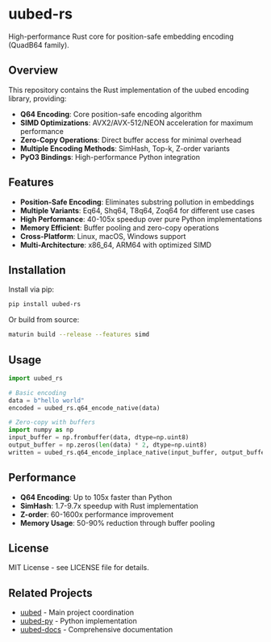 # uubed-rs

High-performance Rust core for position-safe embedding encoding (QuadB64 family).

## Overview

This repository contains the Rust implementation of the uubed encoding library, providing:

- **Q64 Encoding**: Core position-safe encoding algorithm
- **SIMD Optimizations**: AVX2/AVX-512/NEON acceleration for maximum performance  
- **Zero-Copy Operations**: Direct buffer access for minimal overhead
- **Multiple Encoding Methods**: SimHash, Top-k, Z-order variants
- **PyO3 Bindings**: High-performance Python integration

## Features

- **Position-Safe Encoding**: Eliminates substring pollution in embeddings
- **Multiple Variants**: Eq64, Shq64, T8q64, Zoq64 for different use cases
- **High Performance**: 40-105x speedup over pure Python implementations
- **Memory Efficient**: Buffer pooling and zero-copy operations
- **Cross-Platform**: Linux, macOS, Windows support
- **Multi-Architecture**: x86_64, ARM64 with optimized SIMD

## Installation

Install via pip:

```bash
pip install uubed-rs
```

Or build from source:

```bash
maturin build --release --features simd
```

## Usage

```python
import uubed_rs

# Basic encoding
data = b"hello world"
encoded = uubed_rs.q64_encode_native(data)

# Zero-copy with buffers
import numpy as np
input_buffer = np.frombuffer(data, dtype=np.uint8)
output_buffer = np.zeros(len(data) * 2, dtype=np.uint8)
written = uubed_rs.q64_encode_inplace_native(input_buffer, output_buffer)
```

## Performance

- **Q64 Encoding**: Up to 105x faster than Python
- **SimHash**: 1.7-9.7x speedup with Rust implementation
- **Z-order**: 60-1600x performance improvement
- **Memory Usage**: 50-90% reduction through buffer pooling

## License

MIT License - see LICENSE file for details.

## Related Projects

- [uubed](https://github.com/twardoch/uubed) - Main project coordination
- [uubed-py](https://github.com/twardoch/uubed-py) - Python implementation
- [uubed-docs](https://github.com/twardoch/uubed-docs) - Comprehensive documentation